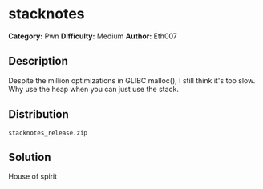 # stacknotes
**Category:** Pwn
**Difficulty:** Medium
**Author:** Eth007

## Description

Despite the million optimizations in GLIBC malloc(), I still think it's too slow. Why use the heap when you can just use the stack.

## Distribution

`stacknotes_release.zip`

## Solution

House of spirit